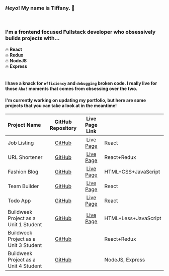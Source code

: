 ### *Heyo*! My name is **Tiffany**. :wave:
<br />

### I'm a frontend focused Fullstack developer who obsessively builds projects with... <br />
:fire: **React** <br />
:fire: **Redux** <br />
:fire: **NodeJS** <br />
:fire: **Express** <br />
<br />

#### I have a knack for `efficiency` and `debugging` broken code. I really live for those `Aha!` moments that comes from obsessing over the two.


#### I'm currently working on updating my portfolio, but here are some projects that you can take a look at in the meantime!


<center>

| Project Name                          |                            GitHub Repository                            |                                     Live Page Link                                     |                      |
| :------------------------------------ | :---------------------------------------------------------------------: | :------------------------------------------------------------------------------------: | :------------------- |
| Job Listing                           |        [GitHub](https://github.com/yirano/Frontend_Job-Listing)         |                      [Live Page](https://job-listing-tau.now.sh/)                      | React                |
| URL Shortener                         |          [GitHub](https://github.com/yirano/React-Redux-App-1)          |                 [Live Page](https://url-shortening-api-tawny.now.sh/)                  | React+Redux          |
| Fashion Blog                          |        [GitHub](https://github.com/yirano/frontend-fashion_blog)        |              [Live Page](https://yirano.github.io/frontend-fashion_blog/)              | HTML+CSS+JavaScript  |
| Team Builder                          |        [GitHub](https://github.com/yirano/project_team-builder)         |                   [Live Page]( https://team-builder-taupe.now.sh/ )                    | React                |
| Todo App                              |             [GitHub](https://github.com/yirano/React-Todo)              |                     [Live Page]( https://react-todo-eta.now.sh/ )                      | React                |
| Buildweek Project as a Unit 1 Student | [GitHub](https://github.com/Secret-Family-Recipes-Cookbook-6/Marketing) | [Live Page]( https://secret-family-recipes-cookbook-6.github.io/Marketing/index.html ) | HTML+Less+JavaScript |
| Buildweek Project as a Unit 3 Student |        [GitHub](https://github.com/The-Expat-Journal/front-end)         |                                                                                        | React+Redux          |
| Buildweek Project as a Unit 4 Student |         [GitHub](https://github.com/BW-Pintereach-Aja/back-end)         |                                                                                        | NodeJS, Express      |



</center>